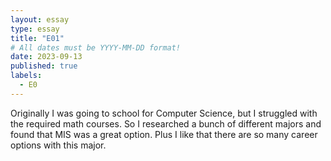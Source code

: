 ```yaml
---
layout: essay
type: essay
title: "E01"
# All dates must be YYYY-MM-DD format!
date: 2023-09-13
published: true
labels:
  - E0
---
```


Originally I was going to school for Computer Science, but I struggled with the required math courses. So I researched a bunch of different majors and found that MIS was a great option. Plus I like that there are so many career options with this major.
